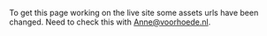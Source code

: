 To get this page working on the live site some assets urls have been changed. 
Need to check this with Anne@voorhoede.nl.

